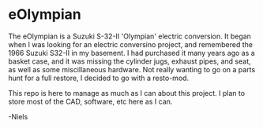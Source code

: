 # eOlympian
The eOlympian is a Suzuki S-32-II 'Olympian' electric conversion.
It began when I was looking for an electric conversino project, and remembered the 1966 Suzuki S32-II in my basement.  I had purchased it many years ago as a basket case, and it was missing the cylinder jugs, exhaust pipes, and seat, as well as some miscillaneous hardware.  Not really wanting to go on a parts hunt for a full restore, I decided to go with a resto-mod.

This repo is here to manage as much as I can about this project.  I plan to store most of the CAD, software, etc here as I can.

-Niels
